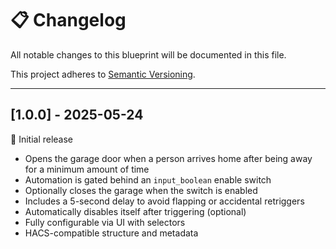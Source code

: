# 📋 Changelog

All notable changes to this blueprint will be documented in this file.

This project adheres to [Semantic Versioning](https://semver.org/).

---

## [1.0.0] - 2025-05-24

🎉 Initial release

- Opens the garage door when a person arrives home after being away for a minimum amount of time
- Automation is gated behind an `input_boolean` enable switch
- Optionally closes the garage when the switch is enabled
- Includes a 5-second delay to avoid flapping or accidental retriggers
- Automatically disables itself after triggering (optional)
- Fully configurable via UI with selectors
- HACS-compatible structure and metadata
